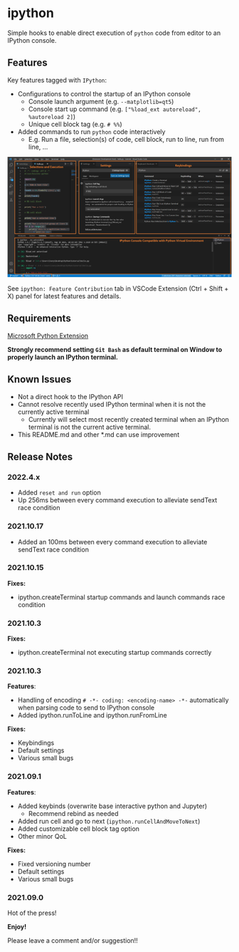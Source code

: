 # ipython

Simple hooks to enable direct execution of `python` code from editor to an IPython console.


## Features

Key features tagged with `IPython`:
- Configurations to control the startup of an IPython console
  - Console launch argument (e.g. `--matplotlib=qt5`)
  - Console start up command (e.g. `["%load_ext autoreload", %autoreload 2]`)
  - Unique cell block tag (e.g. `# %%`)
- Added commands to run `python` code interactively
  - E.g. Run a file, selection(s) of code, cell block, run to line, run from line, ...

![feature X](md_img/vscode-ipython.png)

See `ipython: Feature Contribution` tab in VSCode Extension (Ctrl + Shift + X) panel for latest features and details.

## Requirements

[Microsoft Python Extension](https://marketplace.visualstudio.com/items?itemName=ms-python.python)

**Strongly recommend setting `Git Bash` as default terminal on Window to properly launch an IPython terminal.**

## Known Issues

- Not a direct hook to the IPython API
- Cannot resolve recently used IPython terminal when it is not the currently active terminal
    - Currently will select most recently created terminal when an IPython terminal is not the current active terminal.
- This README.md and other *.md can use improvement

## Release Notes

### 2022.4.x
- Added `reset and run` option
- Up 256ms between every command execution to alleviate sendText race condition

### 2021.10.17
- Added an 100ms between every command execution to alleviate sendText race condition

### 2021.10.15

**Fixes:**
- ipython.createTerminal startup commands and launch commands race condition

### 2021.10.3

**Fixes:**
- ipython.createTerminal not executing startup commands correctly

### 2021.10.3

**Features**:
- Handling of encoding `# -*- coding: <encoding-name> -*-` automatically when parsing code to send to IPython console
- Added ipython.runToLine and ipython.runFromLine

**Fixes:**
- Keybindings
- Default settings
- Various small bugs

### 2021.09.1

**Features**:
- Added keybinds (overwrite base interactive python and Jupyter)
  - Recommend rebind as needed
- Added run cell and go to next (`ipython.runCellAndMoveToNext`)
- Added customizable cell block tag option
- Other minor QoL

**Fixes:**
- Fixed versioning number
- Default settings
- Various small bugs

### 2021.09.0

Hot of the press!

**Enjoy!**

Please leave a comment and/or suggestion!!
